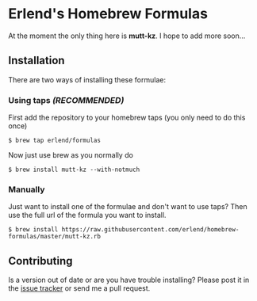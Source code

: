 Erlend's Homebrew Formulas
==========================
At the moment the only thing here is **mutt-kz**. I hope to add more soon...

Installation
------------
There are two ways of installing these formulae:

### Using taps *(RECOMMENDED)*

First add the repository to your homebrew taps (you only need to do this once)

    $ brew tap erlend/formulas

Now just use brew as you normally do

    $ brew install mutt-kz --with-notmuch

### Manually
Just want to install one of the formulae and don't want to use taps? Then use
the full url of the formula you want to install.

    $ brew install https://raw.githubusercontent.com/erlend/homebrew-formulas/master/mutt-kz.rb

Contributing
------------
Is a version out of date or are you have trouble installing? Please post it in
the [issue tracker](https://github.com/erlend/homebrew-formulas/issues) or
send me a pull request.

